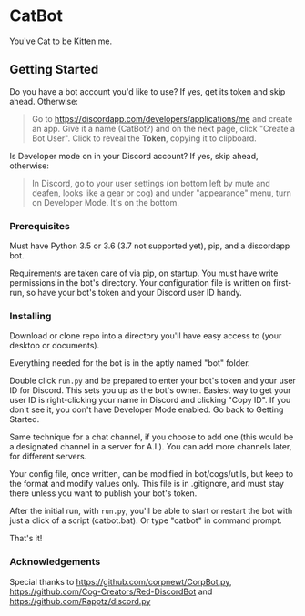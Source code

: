 # CatBot
		
You've Cat to be Kitten me.

    

## Getting Started



Do you have a bot account you'd like to use? If yes, get its token and skip ahead.  Otherwise:        
>Go to https://discordapp.com/developers/applications/me and create an app.  Give it a name (CatBot?) and on the next page, click "Create a Bot User".  Click to  reveal the **Token**, copying it to clipboard.  



Is Developer mode on in your Discord account?  If yes, skip ahead, otherwise:
>In Discord, go to your user settings (on bottom left by mute and deafen, looks like a gear or cog) and under "appearance" menu, turn on Developer Mode.  It's on the bottom.


       

### Prerequisites


Must have Python 3.5 or 3.6 (3.7 not supported yet), pip, and a discordapp bot.  
		
Requirements are taken care of via pip, on startup.  You must have write permissions in the bot's directory.  Your configuration file is written on first-run, so have your bot's token and your Discord user ID handy.  

        

### Installing

        

Download or clone repo into a directory you'll have easy access to (your desktop or documents).  

Everything needed for the bot is in the aptly named "bot" folder.
      

Double click ``run.py`` and be prepared to enter your bot's token and your user ID for Discord.  This sets you up as the bot's owner.  Easiest way to get your user ID is right-clicking your name in Discord and clicking "Copy ID".  If you don't see it, you don't have Developer Mode enabled.  Go back to Getting Started.  
		
Same technique for a chat channel, if you choose to add one (this would be a designated channel in a server for A.I.).  You can add more channels later, for different servers.

Your config file, once written, can be modified in bot/cogs/utils, but keep to the format and modify values only.  This file is in .gitignore, and must stay there unless you want to publish your bot's token.

After the initial run, with ``run.py``, you'll be able to start or restart the bot with just a click of a script (catbot.bat).  Or type "catbot" in command prompt.
		
That's it!


### Acknowledgements 


Special thanks to https://github.com/corpnewt/CorpBot.py, https://github.com/Cog-Creators/Red-DiscordBot and https://github.com/Rapptz/discord.py


